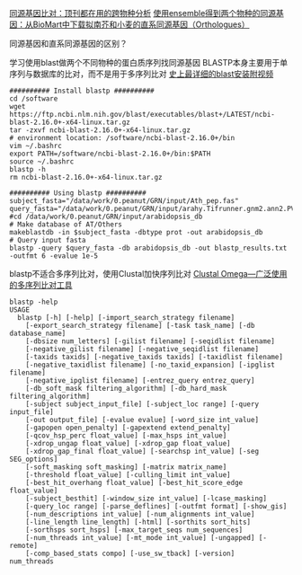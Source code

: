 [同源基因比对：顶刊都在用的跨物种分析](https://mp.weixin.qq.com/s/jv2Z8NVWZwzeVjmm5c9NNg)
[使用ensemble得到两个物种的同源基因：从BioMart中下载拟南芥和小麦的直系同源基因（Orthologues）](https://www.jianshu.com/p/5de2c98797f2)

同源基因和直系同源基因的区别？

学习使用blast做两个不同物种的蛋白质序列找同源基因
BLASTP本身主要用于单序列与数据库的比对，而不是用于多序列比对
[史上最详细的blast安装附视频](https://mp.weixin.qq.com/s/rEBqjN-fGOp_loTmyEuMJA)
```shell
########## Install blastp ##########
cd /software
wget https://ftp.ncbi.nlm.nih.gov/blast/executables/blast+/LATEST/ncbi-blast-2.16.0+-x64-linux.tar.gz
tar -zxvf ncbi-blast-2.16.0+-x64-linux.tar.gz
# environment location: /software/ncbi-blast-2.16.0+/bin
vim ~/.bashrc
export PATH=/software/ncbi-blast-2.16.0+/bin:$PATH
source ~/.bashrc
blastp -h
rm ncbi-blast-2.16.0+-x64-linux.tar.gz
```
```shell
########## Using blastp ##########
subject_fasta="/data/work/0.peanut/GRN/input/Ath_pep.fas"
query_fasta="/data/work/0.peanut/GRN/input/arahy.Tifrunner.gnm2.ann2.PVFB.protein.faa"
#cd /data/work/0.peanut/GRN/input/arabidopsis_db
# Make database of AT/Others
makeblastdb -in $subject_fasta -dbtype prot -out arabidopsis_db
# Query input fasta
blastp -query $query_fasta -db arabidopsis_db -out blastp_results.txt -outfmt 6 -evalue 1e-5
```

blastp不适合多序列比对，使用Clustal加快序列比对
[Clustal Omega—广泛使用的多序列比对工具](https://mp.weixin.qq.com/s/f9pEFWJJoNCqlFEfd77aOA)

```shell
blastp -help
USAGE
  blastp [-h] [-help] [-import_search_strategy filename]
    [-export_search_strategy filename] [-task task_name] [-db database_name]
    [-dbsize num_letters] [-gilist filename] [-seqidlist filename]
    [-negative_gilist filename] [-negative_seqidlist filename]
    [-taxids taxids] [-negative_taxids taxids] [-taxidlist filename]
    [-negative_taxidlist filename] [-no_taxid_expansion] [-ipglist filename]
    [-negative_ipglist filename] [-entrez_query entrez_query]
    [-db_soft_mask filtering_algorithm] [-db_hard_mask filtering_algorithm]
    [-subject subject_input_file] [-subject_loc range] [-query input_file]
    [-out output_file] [-evalue evalue] [-word_size int_value]
    [-gapopen open_penalty] [-gapextend extend_penalty]
    [-qcov_hsp_perc float_value] [-max_hsps int_value]
    [-xdrop_ungap float_value] [-xdrop_gap float_value]
    [-xdrop_gap_final float_value] [-searchsp int_value] [-seg SEG_options]
    [-soft_masking soft_masking] [-matrix matrix_name]
    [-threshold float_value] [-culling_limit int_value]
    [-best_hit_overhang float_value] [-best_hit_score_edge float_value]
    [-subject_besthit] [-window_size int_value] [-lcase_masking]
    [-query_loc range] [-parse_deflines] [-outfmt format] [-show_gis]
    [-num_descriptions int_value] [-num_alignments int_value]
    [-line_length line_length] [-html] [-sorthits sort_hits]
    [-sorthsps sort_hsps] [-max_target_seqs num_sequences]
    [-num_threads int_value] [-mt_mode int_value] [-ungapped] [-remote]
    [-comp_based_stats compo] [-use_sw_tback] [-version]
num_threads 
```